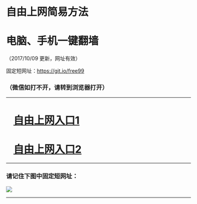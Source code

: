 ﻿# 自由上网简易方法

# 电脑、手机一键翻墙

（2017/10/09 更新，网址有效）

固定短网址：https://git.io/free99

### （微信如打不开，请转到浏览器打开）


***





# &nbsp;&nbsp; <a href="http://ft867813700.fwq-tz-1001.info/fwqtz01.html?t=1009001132 " target="_blank">自由上网入口1</a>
# &nbsp;&nbsp; <a href="http://ft56378838.fwq-tz-1002.info/fwqtz02.html?t=100900115495 " target="_blank">自由上网入口2</a>
***

### 请记住下图中固定短网址：

<img src="https://s3-us-west-2.amazonaws.com/fwq-1001/yjfq-20170905okok.png" /> 


***

